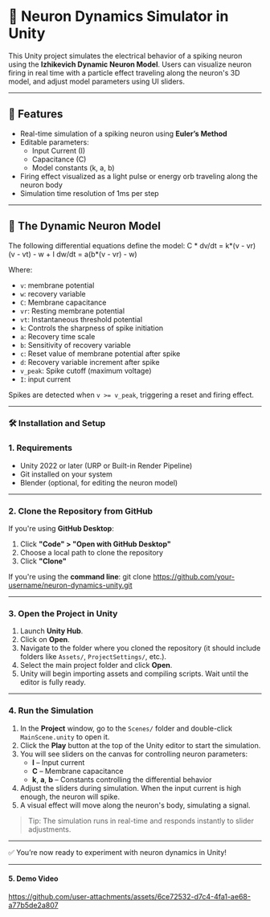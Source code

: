 # 🧠 Neuron Dynamics Simulator in Unity

This Unity project simulates the electrical behavior of a spiking neuron using the **Izhikevich Dynamic Neuron Model**. Users can visualize neuron firing in real time with a particle effect traveling along the neuron's 3D model, and adjust model parameters using UI sliders.

---

## 🚀 Features

- Real-time simulation of a spiking neuron using **Euler’s Method**
- Editable parameters:
  - Input Current (I)
  - Capacitance (C)
  - Model constants (k, a, b)
- Firing effect visualized as a light pulse or energy orb traveling along the neuron body
- Simulation time resolution of 1ms per step

---

## 🧬 The Dynamic Neuron Model

The following differential equations define the model:
C * dv/dt = k*(v - vr)(v - vt) - w + I
dw/dt = a(b*(v - vr) - w)


Where:
- `v`: membrane potential
- `w`: recovery variable
- `C`: Membrane capacitance
- `vr`: Resting membrane potential
- `vt`: Instantaneous threshold potential
- `k`: Controls the sharpness of spike initiation
- `a`: Recovery time scale
- `b`: Sensitivity of recovery variable
- `c`: Reset value of membrane potential after spike
- `d`: Recovery variable increment after spike
- `v_peak`: Spike cutoff (maximum voltage)
- `I`: input current

Spikes are detected when `v >= v_peak`, triggering a reset and firing effect.

---

### 🛠️ Installation and Setup

### 1. Requirements
- Unity 2022 or later (URP or Built-in Render Pipeline)
- Git installed on your system
- Blender (optional, for editing the neuron model)

---

### 2. Clone the Repository from GitHub

If you're using **GitHub Desktop**:
1. Click **"Code" > "Open with GitHub Desktop"**
2. Choose a local path to clone the repository
3. Click **"Clone"**

If you're using the **command line**:
git clone https://github.com/your-username/neuron-dynamics-unity.git

---

### 3. Open the Project in Unity

1. Launch **Unity Hub**.
2. Click on **Open**.
3. Navigate to the folder where you cloned the repository (it should include folders like `Assets/`, `ProjectSettings/`, etc.).
4. Select the main project folder and click **Open**.
5. Unity will begin importing assets and compiling scripts. Wait until the editor is fully ready.

---

### 4. Run the Simulation

1. In the **Project** window, go to the `Scenes/` folder and double-click `MainScene.unity` to open it.
2. Click the **Play** button at the top of the Unity editor to start the simulation.
3. You will see sliders on the canvas for controlling neuron parameters:
   - **I** – Input current
   - **C** – Membrane capacitance
   - **k**, **a**, **b** – Constants controlling the differential behavior
4. Adjust the sliders during simulation. When the input current is high enough, the neuron will spike.
5. A visual effect will move along the neuron's body, simulating a signal.

> Tip: The simulation runs in real-time and responds instantly to slider adjustments.

---

✅ You’re now ready to experiment with neuron dynamics in Unity!

---

#### 5. Demo Video
https://github.com/user-attachments/assets/6ce72532-d7c4-4fa1-ae68-a77b5de2a807